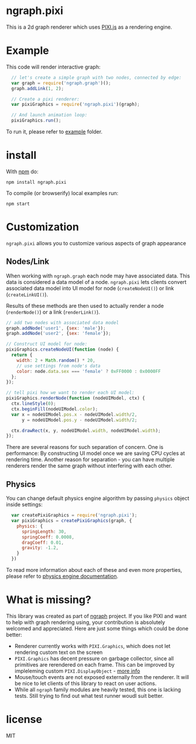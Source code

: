 # ngraph.pixi

This is a 2d graph renderer which uses [PIXI.js](https://github.com/GoodBoyDigital/pixi.js/tree/master/src/pixi)
as a rendering engine.

# Example

This code will render interactive graph:

``` js
  // let's create a simple graph with two nodes, connected by edge:
  var graph = require('ngraph.graph')();
  graph.addLink(1, 2);

  // Create a pixi renderer:
  var pixiGraphics = require('ngraph.pixi')(graph);

  // And launch animation loop:
  pixiGraphics.run();
```

To run it, please refer to [example](./example/) folder.

# install

With [npm](https://npmjs.org) do:

```
npm install ngraph.pixi
```

To compile (or browserify) local examples run:

```
npm start
```

# Customization

`ngraph.pixi` allows you to customize various aspects of graph appearance

## Nodes/Link

When working with `ngraph.graph` each node may have associated data. This data
is considered a data model of a node. `ngraph.pixi` lets clients convert associated
data model into UI model for node (`createNodeUI()`) or link (`createLinkUI()`).

Results of these methods are then used to actually render a node (`renderNode()`)
or a link (`renderLink()`).

``` js
// add two nodes with associated data model
graph.addNode('user1', {sex: 'male'});
graph.addNode('user2', {sex: 'female'});

// Construct UI model for node:
pixiGraphics.createNodeUI(function (node) {
  return {
    width: 2 + Math.random() * 20,
    // use settings from node's data
    color: node.data.sex === 'female' ? 0xFF0000 : 0x0000FF
  };
});

// tell pixi how we want to render each UI model:
pixiGraphics.renderNode(function (nodeUIModel, ctx) {
  ctx.lineStyle(0);
  ctx.beginFill(nodeUIModel.color);
  var x = nodeUIModel.pos.x - nodeUIModel.width/2,
      y = nodeUIModel.pos.y - nodeUIModel.width/2;

  ctx.drawRect(x, y, nodeUIModel.width, nodeUIModel.width);
});
```

There are several reasons for such separation of concern. One is performance: By
constructing UI model once we are saving CPU cycles at rendering time. Another reason
for separation - you can have multiple renderers render the same graph without
interfering with each other.

## Physics

You can change default physics engine algorithm by passing `physics` object inside
settings:

``` js
  var createPixiGraphics = require('ngraph.pixi');
  var pixiGraphics = createPixiGraphics(graph, {
    physics: {
      springLength: 30,
      springCoeff: 0.0008,
      dragCoeff: 0.01,
      gravity: -1.2,
    }
  })
```

To read more information about each of these and even more properties, please
refer to [physics engine documentation](https://github.com/anvaka/ngraph.physics.simulator/blob/b674df18e3b64c2ec86ef1a298736b5879eafe01/index.js#L15-L49).

# What is missing?

This library was created as part of [ngraph](https://github.com/anvaka/ngraph)
project. If you like PIXI and want to help with graph rendering using, your 
contribution is absolutely welcomed and appreciated. Here are just some things which
could be done better:

* Renderer currently works with `PIXI.Graphics`, which does not let rendering
custom text on the screen
* `PIXI.Graphics` has decent pressure on garbage collector, since all primitives
are rerendered on each frame. This can be improved by impleleming custom `PIXI.DisplayObject` - 
[more info](https://github.com/GoodBoyDigital/pixi.js/issues/479#issuecomment-31973283)
* Mouse/touch events are not exposed externally from the renderer. It will be
nice to let clients of this library to react on user actions.
* While all `ngraph` family modules are heavily tested, this one is lacking tests.
Still trying to find out what test runner woudl suit better.

# license

MIT
